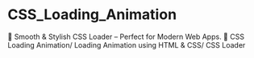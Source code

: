 # CSS_Loading_Animation
🔄 Smooth &amp; Stylish CSS Loader – Perfect for Modern Web Apps.  🎨 CSS Loading Animation/ Loading Animation using HTML &amp; CSS/ CSS Loader
